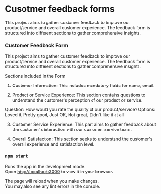 # Cusotmer feedback forms

This project aims to gather customer feedback to improve our product/service and overall customer experience. The feedback form is structured into different sections to gather comprehensive insights.


### Customer Feedback Form
This project aims to gather customer feedback to improve our product/service and overall customer experience. The feedback form is structured into different sections to gather comprehensive insights.

Sections Included in the Form
1. Customer Information: This includes mandatory fields for name, email.

2. Product or Service Experience: This section contains questions to understand the customer's perception of our product or service.

Question: How would you rate the quality of our product/service?
Options: Loved it, Pretty good, Just OK, Not great, Didn't like it at all

3. Customer Service Experience: This part aims to gather feedback about the customer's interaction with our customer service team.

4. Overall Satisfaction: This section seeks to understand the customer's overall experience and satisfaction level.

### `npm start`

Runs the app in the development mode.\
Open [http://localhost:3000](http://localhost:3000) to view it in your browser.

The page will reload when you make changes.\
You may also see any lint errors in the console.

